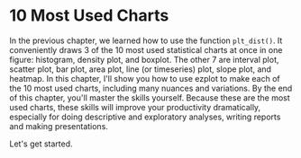 # 10 Most Used Charts

In the previous chapter, we learned how to use the function `plt_dist()`. It conveniently draws 3 of the 10 most used statistical charts at once in one figure: histogram, density plot, and boxplot. The other 7 are interval plot, scatter plot, bar plot, area plot, line (or timeseries) plot, slope plot, and heatmap. In this chapter, I'll show you how to use ezplot to make each of the 10 most used charts, including many nuances and variations. By the end of this chapter, you'll master the skills yourself. Because these are the most used charts, these skills will improve your productivity dramatically, especially for doing descriptive and exploratory analyses, writing reports and making presentations. 

Let's get started. 
